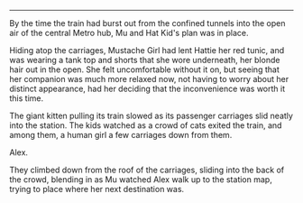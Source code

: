 ********

By the time the train had burst out from the confined tunnels into the open air of the central Metro hub, Mu and Hat Kid's plan was in place.

Hiding atop the carriages, Mustache Girl had lent Hattie her red tunic, and was wearing a tank top and shorts that she wore underneath, her blonde hair out in the open. She felt uncomfortable without it on, but seeing that her companion was much more relaxed now, not having to worry about her distinct appearance, had her deciding that the inconvenience was worth it this time.

The giant kitten pulling its train slowed as its passenger carriages slid neatly into the station. The kids watched as a crowd of cats exited the train, and among them, a human girl a few carriages down from them.

Alex.

They climbed down from the roof of the carriages, sliding into the back of the crowd, blending in as Mu watched Alex walk up to the station map, trying to place where her next destination was. 